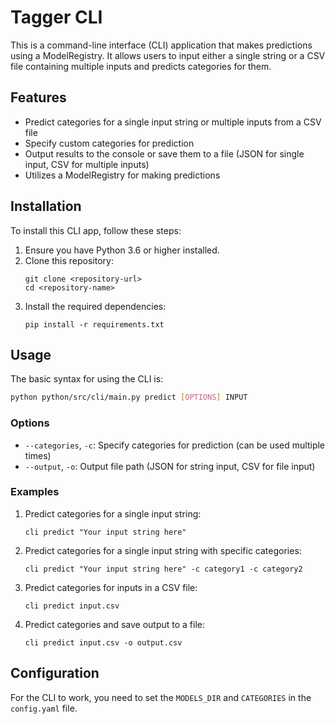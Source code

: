 # Tagger CLI

This is a command-line interface (CLI) application that makes predictions using a ModelRegistry. It allows users to input either a single string or a CSV file containing multiple inputs and predicts categories for them.

## Features

- Predict categories for a single input string or multiple inputs from a CSV file
- Specify custom categories for prediction
- Output results to the console or save them to a file (JSON for single input, CSV for multiple inputs)
- Utilizes a ModelRegistry for making predictions

## Installation

To install this CLI app, follow these steps:

1. Ensure you have Python 3.6 or higher installed.
2. Clone this repository:
   ```
   git clone <repository-url>
   cd <repository-name>
   ```
3. Install the required dependencies:
   ```
   pip install -r requirements.txt
   ```

## Usage

The basic syntax for using the CLI is:

```sh
python python/src/cli/main.py predict [OPTIONS] INPUT
```


### Options

- `--categories`, `-c`: Specify categories for prediction (can be used multiple times)
- `--output`, `-o`: Output file path (JSON for string input, CSV for file input)

### Examples

1. Predict categories for a single input string:
   ```
   cli predict "Your input string here"
   ```

2. Predict categories for a single input string with specific categories:
   ```
   cli predict "Your input string here" -c category1 -c category2
   ```

3. Predict categories for inputs in a CSV file:
   ```
   cli predict input.csv
   ```

4. Predict categories and save output to a file:
   ```
   cli predict input.csv -o output.csv
   ```

## Configuration

For the CLI to work, you need to set the `MODELS_DIR` and `CATEGORIES` in the `config.yaml` file.